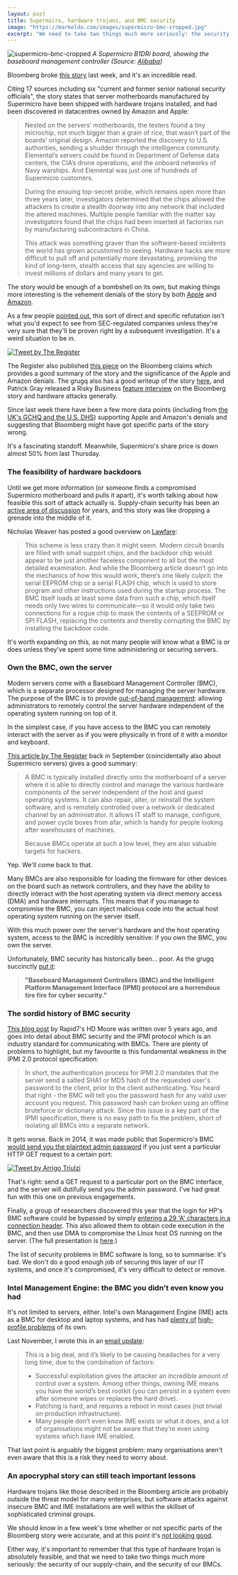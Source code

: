 ```yaml
---
layout: post
title: Supermicro, hardware trojans, and BMC security
image: "https://markeldo.com/images/supermicro-bmc-cropped.jpg"
excerpt: "We need to take two things much more seriously: the security of our supply-chain, and the security of our baseboard management controllers."
---
```


![supermicro-bmc-cropped](https://markeldo.com/images/supermicro-bmc-cropped.jpg)
<em class="caption">A Supermicro B1DRi board, showing the baseboard management controller (Source: <a href="https://img.alicdn.com/imgextra/i4/53172813/TB2KWHEAv5TBuNjSspcXXbnGFXa_!!53172813.jpg">Alibaba</a>)</em>

Bloomberg broke [this story](https://www.bloomberg.com/news/features/2018-10-04/the-big-hack-how-china-used-a-tiny-chip-to-infiltrate-america-s-top-companies) last week, and it's an incredible read. 

Citing 17 sources including six "current and former senior national security officials", the story states that server motherboards manufactured by Supermicro have been shipped with hardware trojans installed, and had been discovered in datacentres owned by Amazon and Apple:

>Nested on the servers’ motherboards, the testers found a tiny microchip, not much bigger than a grain of rice, that wasn’t part of the boards’ original design. Amazon reported the discovery to U.S. authorities, sending a shudder through the intelligence community. Elemental’s servers could be found in Department of Defense data centers, the CIA’s drone operations, and the onboard networks of Navy warships. And Elemental was just one of hundreds of Supermicro customers.
>
>During the ensuing top-secret probe, which remains open more than three years later, investigators determined that the chips allowed the attackers to create a stealth doorway into any network that included the altered machines. Multiple people familiar with the matter say investigators found that the chips had been inserted at factories run by manufacturing subcontractors in China.
>
>This attack was something graver than the software-based incidents the world has grown accustomed to seeing. Hardware hacks are more difficult to pull off and potentially more devastating, promising the kind of long-term, stealth access that spy agencies are willing to invest millions of dollars and many years to get.

The story would be enough of a bombshell on its own, but making things more interesting is the vehement denials of the story by both [Apple](https://www.apple.com/newsroom/2018/10/what-businessweek-got-wrong-about-apple/) and [Amazon](https://aws.amazon.com/blogs/security/setting-the-record-straight-on-bloomberg-businessweeks-erroneous-article/).

As a few people [pointed out](https://twitter.com/SwiftOnSecurity/status/1047946250035875841), this sort of direct and specific refutation isn't what you'd expect to see from SEC-regulated companies unless they're very sure that they'll be proven right by a subsequent investigation. It's a weird situation to be in.

<a href="https://twitter.com/TheRegister/status/1047952621762297857"><img src="https://markeldo.com/images/supermicro-register-antimatter.png" alt="Tweet by The Register" class="tweet"/></a>

The Register also published [this piece](https://www.theregister.co.uk/2018/10/04/supermicro_bloomberg/) on the Bloomberg claims which provides a good summary of the story and the significance of the Apple and Amazon denials. The grugq also has a good writeup of the story [here](https://medium.com/@thegrugq/supply-chain-security-speculation-b7b6357a5d05), and Patrick Gray released a Risky Business [feature interview](https://risky.biz/RB516_feature/) on the Bloomberg story and hardware attacks generally.

Since last week there have been a few more data points (including from [the UK's GCHQ and the U.S. DHS](https://www.theregister.co.uk/2018/10/08/super_micro_us_uk_intelligence/)) supporting Apple and Amazon's denials and suggesting that Bloomberg might have got specific parts of the story wrong. 

It's a fascinating standoff. Meanwhile, Supermicro's share price is down almost 50% from last Thursday.

### The feasibility of hardware backdoors

Until we get more information (or someone finds a compromised Supermicro motherboard and pulls it apart), it's worth talking about how feasible this sort of attack actually is. Supply-chain security has been an [active area of discussion](https://www.schneier.com/blog/archives/2018/05/supply-chain_se.html) for years, and this story was like dropping a grenade into the middle of it.

Nicholas Weaver has posted a good overview on [Lawfare](https://www.lawfareblog.com/china-supermicro-hack-about-bloomberg-report):

>This scheme is less crazy than it might seem. Modern circuit boards are filled with small support chips, and the backdoor chip would appear to be just another faceless component to all but the most detailed examination. And while the Bloomberg article doesn’t go into the mechanics of how this would work, there’s one likely culprit: the serial EEPROM chip or a serial FLASH chip, which is used to store program and other instructions used during the startup process. The BMC itself loads at least some data from such a chip, which itself needs only two wires to communicate—so it would only take two connections for a rogue chip to mask the contents of a SEEPROM or SPI FLASH, replacing the contents and thereby corrupting the BMC by installing the backdoor code.

It's worth expanding on this, as not many people will know what a BMC is or does unless they've spent some time administering or securing servers.

### Own the BMC, own the server

Modern servers come with a Baseboard Management Controller (BMC), which is a separate processor designed for managing the server hardware. The purpose of the BMC is to provide [out-of-band management](https://en.wikipedia.org/wiki/Out-of-band_management): allowing administrators to remotely control the server hardware independent of the operating system running on top of it. 

In the simplest case, if you have access to the BMC you can remotely interact with the server as if you were physically in front of it with a monitor and keyboard.

[This article by The Register](https://www.theregister.co.uk/2018/09/07/supermicro_bmcs_hole/) back in September (coincidentally also about Supermicro servers) gives a good summary:

>A BMC is typically installed directly onto the motherboard of a server where it is able to directly control and manage the various hardware components of the server independent of the host and guest operating systems. It can also repair, alter, or reinstall the system software, and is remotely controlled over a network or dedicated channel by an administrator. It allows IT staff to manage, configure, and power cycle boxes from afar, which is handy for people looking after warehouses of machines.
>
>Because BMCs operate at such a low level, they are also valuable targets for hackers.

Yep. We'll come back to that.

Many BMCs are also responsible for loading the firmware for other devices on the board such as network controllers, and they have the ability to directly interact with the host operating system via direct memory access (DMA) and hardware interrupts. This means that if you manage to compromise the BMC, you can inject malicious code into the actual host operating system running on the server itself.

With this much power over the server's hardware and the host operating system, access to the BMC is incredibly sensitive: if you own the BMC, you own the server. 

Unfortunately, BMC security has historically been... poor. As the grugq succinctly [put it](https://medium.com/@thegrugq/supply-chain-security-speculation-b7b6357a5d05):

>**"Baseboard Management Controllers (BMC) and the Intelligent Platform Management Interface (IPMI) protocol are a horrendous tire fire for cyber security."**

### The sordid history of BMC security

[This blog post](https://blog.rapid7.com/2013/07/02/a-penetration-testers-guide-to-ipmi/) by Rapid7's HD Moore was written over 5 years ago, and goes into detail about BMC security and the IPMI protocol which is an industry standard for communicating with BMCs. There are plenty of problems to highlight, but my favourite is this fundamental weakness in the IPMI 2.0 protocol specification:

>In short, the authentication process for IPMI 2.0 mandates that the server send a salted SHA1 or MD5 hash of the requested user's password to the client, prior to the client authenticating. You heard that right - the BMC will tell you the password hash for any valid user account you request. This password hash can broken using an offline bruteforce or dictionary attack. Since this issue is a key part of the IPMI specification, there is no easy path to fix the problem, short of isolating all BMCs into a separate network.

It gets worse. Back in 2014, it was made public that Supermicro's BMC [would send you the plaintext admin password](https://arstechnica.com/information-technology/2014/06/at-least-32000-servers-broadcast-admin-passwords-in-the-clear-advisory-warns/) if you just sent a particular HTTP GET request to a certain port:

<a href="https://twitter.com/cynicalsecurity/status/479743473344872448"><img src="https://markeldo.com/images/supermicro-psblock.png" alt="Tweet by Arrigo Triulzi" class="tweet"/></a>

That's right: send a GET request to a particular port on the BMC interface, and the server will dutifully send you the admin password.  I've had great fun with this one on previous engagements.

Finally, a group of researchers discovered this year that the login for HP's BMC software could be bypassed by simply [entering a 29 'A' characters in a connection header](https://www.bleepingcomputer.com/news/security/you-can-bypass-authentication-on-hpe-ilo4-servers-with-29-a-characters/). This also allowed them to obtain code execution in the BMC, and then use DMA to compromise the Linux host OS running on the server. (The full presentation is [here](https://airbus-seclab.github.io/ilo/SSTIC2018-Slides-EN-Backdooring_your_server_through_its_BMC_the_HPE_iLO4_case-perigaud-gazet-czarny.pdf).)

The list of security problems in BMC software is long, so to summarise: it's bad. We don't do a good enough job of securing this layer of our IT systems, and once it's compromised, it's very difficult to detect or remove.

### Intel Management Engine: the BMC you didn't even know you had

It's not limited to servers, either. Intel's own Management Engine (IME) acts as a BMC for desktop and laptop systems, and has had [plenty of](https://www.theregister.co.uk/2017/11/20/intel_flags_firmware_flaws/) [high-profile problems](https://www.theregister.co.uk/2018/10/03/intel_management_engine_hole/) of its own.

Last November, I wrote this in an [email update](https://markeldo.com/Email-update-Intel-Management-Engine-causes-everyone-headaches-again/):

>This is a big deal, and it’s likely to be causing headaches for a very long time, due to the combination of factors:
>- Successful exploitation gives the attacker an incredible amount of control over a system. Among other things, owning IME means you have the world’s best rootkit (you can persist in a system even after someone wipes or replaces the hard drive).
>- Patching is hard, and requires a reboot in most cases (not trivial on production infrastructure).
>- Many people don’t even know IME exists or what it does, and a lot of organisations might not be aware that they’re even using systems which have IME enabled.

That last point is arguably the biggest problem: many organisations aren't even aware that this is a risk they need to worry about. 

### An apocryphal story can still teach important lessons

Hardware trojans like those described in the Bloomberg article are probably outside the threat model for many enterprises, but software attacks against insecure BMC and IME installations are well within the skillset of sophisticated criminal groups.

We should know in a few week's time whether or not specific parts of the Bloomberg story were accurate, and at this point it's [not looking good](https://twitter.com/riskybusiness/status/1049083377733652480). 

Either way, it's important to remember that this type of hardware trojan is absolutely feasible, and that we need to take two things much more seriously: the security of our supply-chain, and the security of our BMCs.